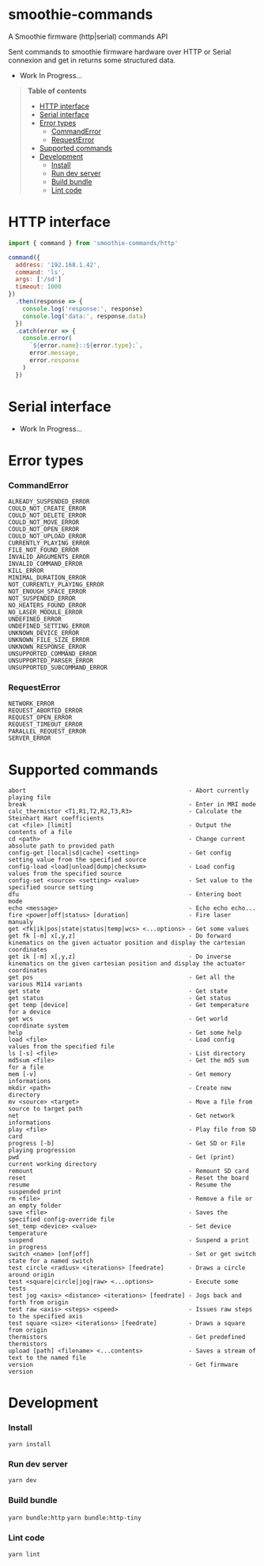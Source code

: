 # smoothie-commands
A Smoothie firmware (http|serial) commands API

Sent commands to smoothie firmware hardware over HTTP or Serial connexion and get in returns some structured data.

- Work In Progress...

> **Table of contents**
>
> * [HTTP interface](#http-interface)
> * [Serial interface](#serial-interface)
> * [Error types](#error-types)
>     - [CommandError](#commanderror)
>     - [RequestError](#requesterror)
> * [Supported commands](#supported-commands)
> * [Development](#development)
>     - [Install](#install)
>     - [Run dev server](#run-dev-server)
>     - [Build bundle](#build-bundle)
>     - [Lint code](#lint-code)


# HTTP interface
```js
import { command } from 'smoothie-commands/http'

command({
  address: '192.168.1.42',
  command: 'ls',
  args: ['/sd']
  timeout: 1000
})
  .then(response => {
    console.log('response:', response)
    console.log('data:', response.data)
  })
  .catch(error => {
    console.error(
      `${error.name}::${error.type}:`,
      error.message,
      error.response
    )
  })
```

# Serial interface
- Work In Progress...

# Error types
### CommandError
```
ALREADY_SUSPENDED_ERROR
COULD_NOT_CREATE_ERROR
COULD_NOT_DELETE_ERROR
COULD_NOT_MOVE_ERROR
COULD_NOT_OPEN_ERROR
COULD_NOT_UPLOAD_ERROR
CURRENTLY_PLAYING_ERROR
FILE_NOT_FOUND_ERROR
INVALID_ARGUMENTS_ERROR
INVALID_COMMAND_ERROR
KILL_ERROR
MINIMAL_DURATION_ERROR
NOT_CURRENTLY_PLAYING_ERROR
NOT_ENOUGH_SPACE_ERROR
NOT_SUSPENDED_ERROR
NO_HEATERS_FOUND_ERROR
NO_LASER_MODULE_ERROR
UNDEFINED_ERROR
UNDEFINED_SETTING_ERROR
UNKNOWN_DEVICE_ERROR
UNKNOWN_FILE_SIZE_ERROR
UNKNOWN_RESPONSE_ERROR
UNSUPPORTED_COMMAND_ERROR
UNSUPPORTED_PARSER_ERROR
UNSUPPORTED_SUBCOMMAND_ERROR
```

### RequestError
```
NETWORK_ERROR
REQUEST_ABORTED_ERROR
REQUEST_OPEN_ERROR
REQUEST_TIMEOUT_ERROR
PARALLEL_REQUEST_ERROR
SERVER_ERROR
```

# Supported commands
```
abort                                              - Abort currently playing file
break                                              - Enter in MRI mode
calc_thermistor <T1,R1,T2,R2,T3,R3>                - Calculate the Steinhart Hart coefficients
cat <file> [limit]                                 - Output the contents of a file
cd <path>                                          - Change current absolute path to provided path
config-get [local|sd|cache] <setting>              - Get config setting value from the specified source
config-load <load|unload|dump|checksum>            - Load config values from the specified source
config-set <source> <setting> <value>              - Set value to the specified source setting
dfu                                                - Entering boot mode
echo <message>                                     - Echo echo echo...
fire <power|off|status> [duration]                 - Fire laser manualy
get <fk|ik|pos|state|status|temp|wcs> <...options> - Get some values
get fk [-m] x[,y,z]                                - Do forward kinematics on the given actuator position and display the cartesian coordinates
get ik [-m] x[,y,z]                                - Do inverse kinematics on the given cartesian position and display the actuator coordinates
get pos                                            - Get all the various M114 variants
get state                                          - Get state
get status                                         - Get status
get temp [device]                                  - Get temperature for a device
get wcs                                            - Get world coordinate system
help                                               - Get some help
load <file>                                        - Load config values from the specified file
ls [-s] <file>                                     - List directory
md5sum <file>                                      - Get the md5 sum for a file
mem [-v]                                           - Get memory informations
mkdir <path>                                       - Create new directory
mv <source> <target>                               - Move a file from source to target path
net                                                - Get network informations
play <file>                                        - Play file from SD card
progress [-b]                                      - Get SD or File playing progression
pwd                                                - Get (print) current working directory
remount                                            - Remount SD card
reset                                              - Reset the board
resume                                             - Resume the suspended print
rm <file>                                          - Remove a file or an empty folder
save <file>                                        - Saves the specified config-override file
set_temp <device> <value>                          - Set device temperature
suspend                                            - Suspend a print in progress
switch <name> [onf|off]                            - Set or get switch state for a named switch
test circle <radius> <iterations> [feedrate]       - Draws a circle around origin
test <square|circle|jog|raw> <...options>          - Execute some tests
test jog <axis> <distance> <iterations> [feedrate] - Jogs back and forth from origin
test raw <axis> <steps> <speed>                    - Issues raw steps to the specified axis
test square <size> <iterations> [feedrate]         - Draws a square from origin
thermistors                                        - Get predefined thermistors
upload [path] <filename> <...contents>             - Saves a stream of text to the named file
version                                            - Get firmware version
```

# Development

### Install
`yarn install`

### Run dev server
`yarn dev`

### Build bundle
`yarn bundle:http`
`yarn bundle:http-tiny`

### Lint code
`yarn lint`
